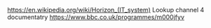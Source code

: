 https://en.wikipedia.org/wiki/Horizon_(IT_system)
Lookup channel 4 documentatry
https://www.bbc.co.uk/programmes/m000jfyv